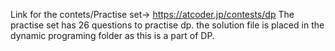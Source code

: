 Link for the contets/Practise set-> https://atcoder.jp/contests/dp
The practise set has 26 questions to practise dp.
the solution file is placed in the dynamic programing folder as this is a part of DP.
